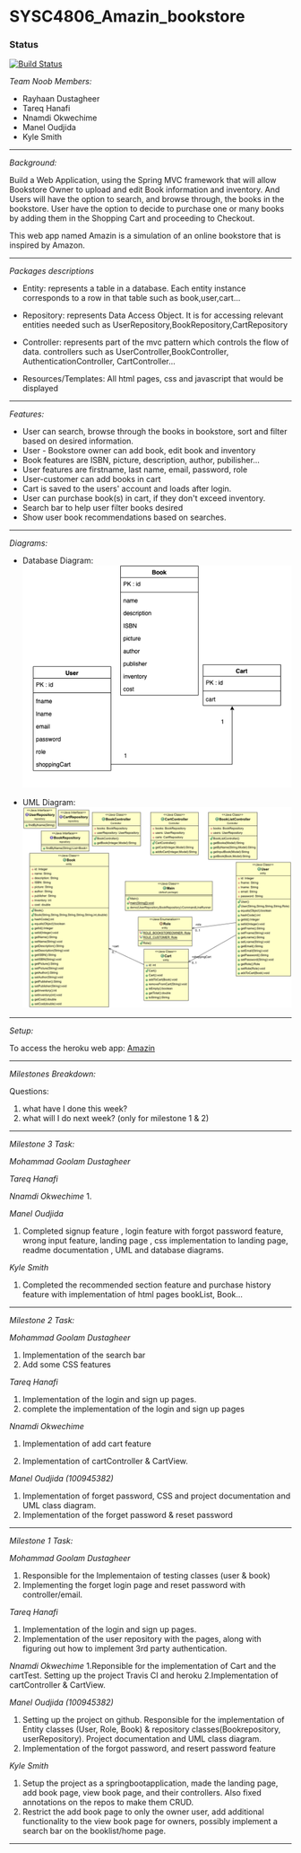 # SYSC4806_Amazin_bookstore 

### Status
[![Build Status](https://travis-ci.org/maneloudjida/SYSC4806_Amazin_bookstore.svg?branch=master.png)](https://travis-ci.org/maneloudjida/SYSC4806_Amazin_bookstore.svg?branch=master)


*Team Noob Members:*

 - Rayhaan Dustagheer<br>
 - Tareq Hanafi<br>
 - Nnamdi Okwechime<br>
 - Manel Oudjida<br>
 - Kyle Smith	<br>

------------------------------------------------------------------------------------------------------------
*Background:*

Build a Web Application, using the Spring MVC framework that will allow Bookstore Owner to upload and edit Book information and inventory. And Users will have the option to search, and browse through, the books in the bookstore. User have the option to decide to purchase one or many books by adding them in the Shopping Cart and proceeding to Checkout. 

This web app named Amazin is a simulation of an online bookstore that is inspired by Amazon. 

------------------------------------------------------------------------------------------------------------

*Packages descriptions*

- Entity: represents a table in a database. Each entity instance corresponds to a row in that table such as book,user,cart...

- Repository: represents Data Access Object. It is for accessing relevant entities needed such as UserRepository,BookRepository,CartRepository

- Controller: represents part of the mvc pattern which controls the flow of data.  controllers such as UserController,BookController, AuthenticationController, CartController...

- Resources/Templates: All html pages, css and javascript that would be displayed

------------------------------------------------------------------------------------------------------------
*Features:*

- User can search, browse through the books in bookstore, sort and filter based on desired information.
- User - Bookstore owner can add book, edit book and inventory
- Book features are ISBN, picture, description, author, pubilisher...
- User features are firstname, last name, email, password, role 
- User-customer can add books in cart
- Cart is saved to the users' account and loads after login.
- User can purchase book(s) in cart, if they don't exceed inventory.
- Search bar to help user filter books desired
- Show user book recommendations based on searches.

------------------------------------------------------------------------------------------------------------
*Diagrams:*

- Database Diagram:
![](Diagrams/Databasediagram.png)

- UML Diagram:
![](Diagrams/UMLDiagram.png)

------------------------------------------------------------------------------------------------------------
*Setup:*

To access the heroku web app: [Amazin](https://sysc4806amazin.herokuapp.com)

------------------------------------------------------------------------------------------------------------

*Milestones Breakdown:*

Questions:
1. what have I done this week? 
2. what will I do next week? (only for milestone 1 & 2)

-----------------------------------------------------------------------------
*Milestone 3 Task:*

*Mohammad Goolam Dustagheer*

*Tareq Hanafi*

*Nnamdi Okwechime*
1.

*Manel Oudjida*
1. Completed signup feature , login feature with forgot password feature, wrong input feature, landing page , css implementation to landing page, readme documentation , UML and database diagrams.

*Kyle Smith*
1. Completed the recommended section feature and purchase history feature with implementation of html pages bookList, Book...

--------

*Milestone 2 Task:*

*Mohammad Goolam Dustagheer*

1. Implementation of the search bar
2. Add some CSS features

*Tareq Hanafi*

1. Implementation of the login and sign up pages.
2. complete the implementation of the login and sign up pages

*Nnamdi Okwechime*

1. Implementation of add cart feature

2. Implementation of cartController & CartView.


*Manel Oudjida (100945382)*
1. Implementation of forget password, CSS and project documentation and UML class diagram.
2. Implementation of the forget password & reset password

----------

*Milestone 1 Task:*

*Mohammad Goolam Dustagheer*

1. Responsible for the Implementaion of testing classes (user & book)
2. Implementing the forget login page and reset password with controller/email.

*Tareq Hanafi*

1. Implementation of the login and sign up pages.
2. Implementation of the user repository with the pages, along with figuring out how to implement 3rd party authentication.

*Nnamdi Okwechime*
1.Reponsible for the implementation of Cart and the cartTest. Setting up the project Travis CI and heroku
2.Implementation of cartController & CartView.


*Manel Oudjida (100945382)*
1. Setting up the project on github. Responsible for the implementation of Entity classes (User, Role, Book) & repository classes(Bookrepository, userRepository). Project documentation and UML class diagram.
2. Implementation of the forgot password, and resert password feature

*Kyle Smith*
1. Setup the project as a springbootapplication, made the landing page, add book page, view book page, and their controllers. Also fixed annotations on the repos to make them CRUD.
2. Restrict the add book page to only the owner user, add additional functionality to the view book page for owners, possibly implement a search bar on the booklist/home page.




------------------------------------------------------------------------------------------------------------
